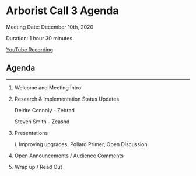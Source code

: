 # Arborist Call 3 Agenda

Meeting Date: December 10th, 2020

Duration: 1 hour 30 minutes

[YouTube Recording](https://youtu.be/c4zl5ttPUsM)

## Agenda
___

1. Welcome and Meeting Intro 
2. Research & Implementation Status Updates

   Deidre Connoly - Zebrad

   Steven Smith - Zcashd
3. Presentations
   
   i. Improving upgrades, Pollard Primer, Open Discussion
4. Open Announcements / Audience Comments

5. Wrap up / Read Out 
